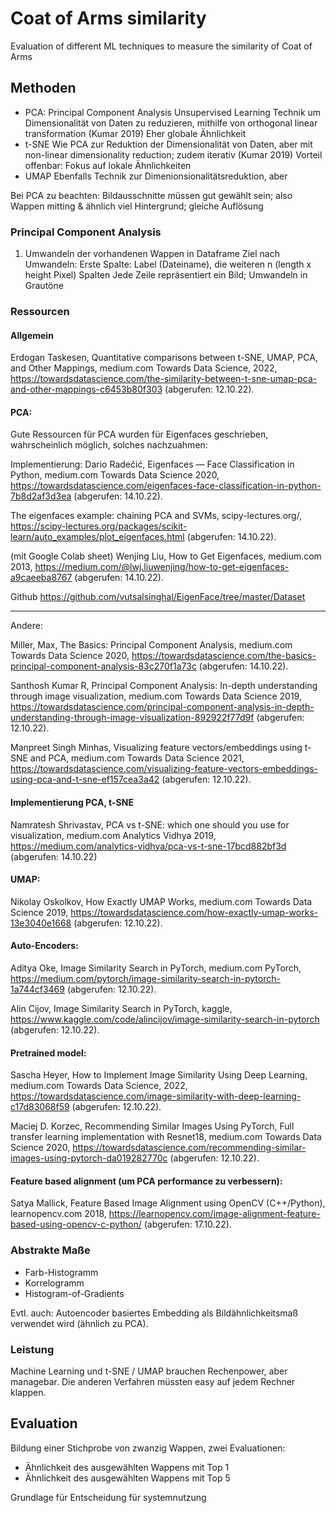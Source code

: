 # Coat of Arms similarity
Evaluation of different ML techniques to measure the similarity of Coat of Arms

## Methoden
- PCA: Principal Component Analysis 
Unsupervised Learning Technik um Dimensionalität von Daten zu reduzieren, mithilfe von orthogonal linear transformation (Kumar 2019)
Eher globale Ähnlichkeit
- t-SNE 
Wie PCA zur Reduktion der Dimensionalität von Daten, aber mit non-linear dimensionality reduction; zudem iterativ (Kumar 2019)
Vorteil offenbar: Fokus auf lokale Ähnlichkeiten
- UMAP
Ebenfalls Technik zur Dimenionsionalitätsreduktion, aber 

Bei PCA zu beachten: Bildausschnitte müssen gut gewählt sein; also Wappen mitting & ähnlich viel Hintergrund; gleiche Auflösung

### Principal Component Analysis
1. Umwandeln der vorhandenen Wappen in Dataframe
Ziel nach Umwandeln: Erste Spalte: Label (Dateiname), die weiteren n (length x height Pixel) Spalten
Jede Zeile repräsentiert ein Bild; Umwandeln in Grautöne


### Ressourcen
#### Allgemein

Erdogan Taskesen, Quantitative comparisons between t-SNE, UMAP, PCA, and Other Mappings, medium.com Towards Data Science, 2022,
https://towardsdatascience.com/the-similarity-between-t-sne-umap-pca-and-other-mappings-c6453b80f303 (abgerufen: 12.10.22).

#### PCA:
Gute Ressourcen für PCA wurden für Eigenfaces geschrieben, wahrscheinlich möglich, solches nachzuahmen:

Implementierung:
Dario Radečić, Eigenfaces — Face Classification in Python, medium.com Towards Data Science 2020,
https://towardsdatascience.com/eigenfaces-face-classification-in-python-7b8d2af3d3ea (abgerufen: 14.10.22).

The eigenfaces example: chaining PCA and SVMs, scipy-lectures.org/, 
https://scipy-lectures.org/packages/scikit-learn/auto_examples/plot_eigenfaces.html (abgerufen: 14.10.22).

(mit Google Colab sheet)
Wenjing Liu, How to Get Eigenfaces, medium.com 2013,
https://medium.com/@lwj.liuwenjing/how-to-get-eigenfaces-a9caeeba8767 (abgerufen: 14.10.22).

Github
https://github.com/vutsalsinghal/EigenFace/tree/master/Dataset
***

Andere:

Miller, Max, The Basics: Principal Component Analysis, medium.com Towards Data Science 2020,
https://towardsdatascience.com/the-basics-principal-component-analysis-83c270f1a73c (abgerufen: 14.10.22).

Santhosh Kumar R, Principal Component Analysis: In-depth understanding through image visualization, medium.com Towards Data Science 2019,
https://towardsdatascience.com/principal-component-analysis-in-depth-understanding-through-image-visualization-892922f77d9f (abgerufen: 12.10.22).

Manpreet Singh Minhas, Visualizing feature vectors/embeddings using t-SNE and PCA, medium.com Towards Data Science 2021,
https://towardsdatascience.com/visualizing-feature-vectors-embeddings-using-pca-and-t-sne-ef157cea3a42 (abgerufen: 12.10.22).

#### Implementierung PCA, t-SNE
Namratesh Shrivastav, PCA vs t-SNE: which one should you use for visualization, medium.com Analytics Vidhya 2019,
https://medium.com/analytics-vidhya/pca-vs-t-sne-17bcd882bf3d (abgerufen: 14.10.22)

#### UMAP:
Nikolay Oskolkov, How Exactly UMAP Works, medium.com Towards Data Science 2019,
https://towardsdatascience.com/how-exactly-umap-works-13e3040e1668 (abgerufen: 12.10.22).

#### Auto-Encoders:
Aditya Oke, Image Similarity Search in PyTorch, medium.com PyTorch,
https://medium.com/pytorch/image-similarity-search-in-pytorch-1a744cf3469 (abgerufen: 12.10.22).

Alin Cijov, Image Similarity Search in PyTorch, kaggle,
https://www.kaggle.com/code/alincijov/image-similarity-search-in-pytorch (abgerufen: 12.10.22).

#### Pretrained model:
Sascha Heyer, How to Implement Image Similarity Using Deep Learning, medium.com Towards Data Science, 2022,
https://towardsdatascience.com/image-similarity-with-deep-learning-c17d83068f59 (abgerufen: 12.10.22).

Maciej D. Korzec, Recommending Similar Images Using PyTorch, Full transfer learning implementation with Resnet18, medium.com Towards Data Science 2020,
https://towardsdatascience.com/recommending-similar-images-using-pytorch-da019282770c (abgerufen: 12.10.22).

#### Feature based alignment (um PCA performance zu verbessern):
Satya Mallick, Feature Based Image Alignment using OpenCV (C++/Python), learnopencv.com 2018,
https://learnopencv.com/image-alignment-feature-based-using-opencv-c-python/ (abgerufen: 17.10.22).

### Abstrakte Maße
- Farb-Histogramm
- Korrelogramm
- Histogram-of-Gradients

Evtl. auch:
Autoencoder basiertes Embedding als Bildähnlichkeitsmaß verwendet wird (ähnlich zu PCA). 

### Leistung
Machine Learning und t-SNE / UMAP brauchen Rechenpower, aber managebar.
Die anderen Verfahren müssten easy auf jedem Rechner klappen.

## Evaluation
Bildung einer Stichprobe von zwanzig Wappen, zwei Evaluationen:
- Ähnlichkeit des ausgewählten Wappens mit Top 1
- Ähnlichkeit des ausgewählten Wappens mit Top 5

Grundlage für Entscheidung für systemnutzung
